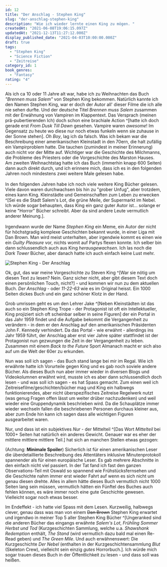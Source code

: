 ```yaml
---
id: 12
title: "Der Anschlag - Stephen King"
slug: "der-anschlag-stephen-king"
description: "Wie ich wieder lernte einen King zu mögen. "
createdAt: "2021-06-08T19:06:15.097Z"
updatedAt: "2021-12-13T11:27:12.000Z"
display_published_date: "2021-04-03T10:00:00.000Z"
draft: true
tags:
  - "Stephen King"
  - "Science Fiction"
  - "Zeitreise"
category_id: 1
book_genres:
  - "Fantasy"
rating: "4"
---
```


Als ich ca 10 oder 11 Jahre alt war, habe ich zu Weihnachten das Buch *"Brennen muss Salem"* von Stephen King bekommen. Natürlich kannte ich den Namen Stephen King, war er doch der Autor all' dieser Filme die ich alle nie sehen durfte. Und der deutsche Titel *Brennen muss Salem* zusammen mit der Erwähnung von Vampiren im Klappentext. Das Versprach (meinen prä-pubertierenden Ich) doch schon eine brachiale Action ^[hatte ich doch gerade erst *From Dusk Till Dawn* gesehen. Vampire waren *awesome*! Im Gegensatz zu heute wo diese nur noch etwas funkeln wenn sie zuhause in der Sonne stehen]. *Oh Boy*, lag ich da falsch. Was ich bekam war die Beschreibung einer amerikanischen Kleinstadt in den 70ern, die halt zufällig ein Vampirproblem hatte. Die tauchen (zumindest in meiner Erinnerung) auch nicht vor der Mitte auf. Wichtiger war die Geschichte des Milchmanns, die Probleme des Priesters oder die Vorgeschichte des Marston Hauses. 
Am zweiten Weihnachtstag hatte ich das Buch (immerhin knapp 600 Seiten) dann auch direkt durch, und ich erinnere mich, dass ich es in den folgenden Jahren noch mindestens zwei weitere Male gelesen habe. \
\
In den folgenden Jahren habe ich noch viele weitere King Bücher gelesen. Viele davon waren durchwachsen bis hin zu "grober Unfug", aber trotzdem, eines kann King. Kleinstädte und Gemeinschaften zum Leben zu erwecken ^[Sei es die Stadt Salem's Lot, die grüne Meile, der Supermarkt im Nebel. Ich würde sogar behaupten, dass King ein ganz guter Autor ist... solange er keine "Horror" Bücher schreibt. Aber da sind andere Leute vermutlich anderer Meinung.]. \
\
Irgendwann wurde der Name *Stephen King* ein Meme, ein Autor der nicht für höchstgradig komplexe Geschichten bekannt wurde, in einer Liga mit Dan Brown. Man wird meist unterhalten, aber irgendwie kommt es einen wie ein *Guilty Pleasure* vor, nichts womit auf Partys flexen konnte. Ich selber bin dann schlussendlich auch aus King *herausgewachsen*. Ich las noch die *Dark Tower* Bücher, aber danach hatte ich auch einfach keine Lust mehr. 

![Stephen King - Der Anschlag](https://res.cloudinary.com/dlsll9dkn/image/upload/v1623176597/photo_2021_04_02_23_55_58_2f16a20012.jpg)


Ok, gut, das war meine Vorgeschichte zu Steven King ^[War sie nötig um diesen Text zu lesen? Nein. Ganz sicher nicht, aber gibt diesem Text doch einen persönlichen Touch, nicht?] - und kommen wir nun zu dem aktuellen Buch. *Der Anschlag* - oder *11-22-63* wie es im Original heisst. Ein 1000 Seiten dickes Buch und ein ganz schöner Klotz in der Hand. 

Grob umrissen geht es um den Lehrer Jake ^[Neben Kleinstädten ist das auch so ein Stephen King Trope - der Protagonist ist oft ein Intellektueller, King projiziert sich oft scheinbar selber in seine Figuren] der ein Portal in das Jahr 1959 findet und die Aufgabe bekommt die Vergangenheit zu verändern - in dem er den Anschlag auf den amerikanischen Präsidenten John F. Kennedy verhindert. 
Da das Portal - wie erwähnt - allerdings ins Jahr 1959 führt, der Anschlag aber erst vier Jahre später stattfindet ist der Protagonist nun gezwungen die Zeit in der Vergangenheit zu leben. Zusammen mit einem *Back to the Future* Sport Almanach macht er sich also auf um die Welt der 60er zu erkunden.

Nun was soll ich sagen - das Buch stand lange bei mir im Regal. Wie ich erwähnte hatte ich Vorurteile gegen King und es gab noch soviele andere Bücher. Als dieses Buch nun aber immer wieder in diversen Blogs und Videokolumnen erwähnt wird, musste ich es aber dann schlussendlich doch lesen - und was soll ich sagen - es hat Spass gemacht. Zum einen weil ich Zeitreisefilme/geschichten/bücher mag und King ein halbwegs funktionierendes, aber nicht überspezifisches Zeitreise Regelwerk nutzt (was genug Fragen offen lässt um weiter drüber nachzudenken) und weil wieder eine Gruppendynamik beschrieben wird. Da die Schauplätze immer wieder wechseln fallen die beschriebenen Personen durchaus kleiner aus, aber zum Ende hin kann ich sagen dass alle wichtigen Figuren ausgearbeitet waren. 

Nur, und dass ist ein subjektives *Nur* - der Mittelteil ^[Das Wort *Mittelteil* bei 1000+ Seiten hat natürlich ein anderes Gewicht. Genauer war es eher der mittlere mittlere mittlere Teil.] hat sich an manchen Stellen etwas gezogen:

(Achtung: **Minimale Spoiler**) Sicherlich ist für einen amerikanischen Leser die überdetaillierte Beschreibung des Attentäters inklusive Minutenprotokoll spannender als für einen europäische Leser. Es gab mehrere Abschnitte in den einfach nicht viel passiert. In der Tat fand ich fast den ganzen Observations-Teil mit Oswald so spannend wie Frühstücksfernsehen und die Geschichte nahm immer erst wieder Fahrt auf wenn es sich nicht um genau diesen drehte. Alles in allem hätte dieses Buch vermutlich nicht 1000 Seiten lang sein müssen, vermutlich hätten ein Fünftel des Buches auch fehlen können, es wäre immer noch eine gute Geschichte gewesen. Vielleicht sogar noch etwas besser. 

Im Endeffekt - ich hatte viel Spass mit dem Lesen. Kurzweilig, halbwegs clever, genau dass was man von einem ~~Dan Brown~~ Stephen King erwartet und irgendwo in meiner Top 5 aller Stephen King Bücher ^[Ungeranked sind die anderen Bücher das eingangs erwähnte *Salem's Lot*, *Frühling Sommer Herbst und Tod* (Kurzgeschichten Sammlung, welche u.a. *Shawshank Redemption* enthält, *The Stand* (wird vermutlich dazu bald mal einen Re-Read geben) und *The Green Mile*. Und auch erwähnenswert: Die Kurzgeschichte *Der Nebel* (enthalten in der Kurzgeschichtensammlung *Blut* (Skeleton Crew), vielleicht sein einzig *gutes* Horrorbuch.]. Ich würde mich sogar trauen dieses Buch in der Öffentlichkeit zu lesen - und dass soll was heißen.  